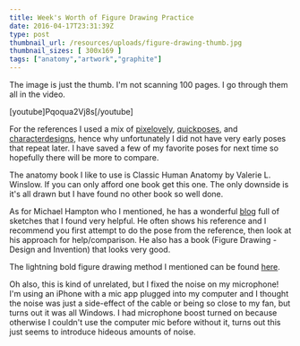 ```yaml
---
title: Week's Worth of Figure Drawing Practice
date: 2016-04-17T23:31:39Z
type: post
thumbnail_url: /resources/uploads/figure-drawing-thumb.jpg
thumbnail_sizes: [ 300x169 ]
tags: ["anatomy","artwork","graphite"]
---
```

The image is just the thumb. I'm not scanning 100 pages. I go through them all in the video.

[youtube]Pqoqua2Vj8s[/youtube]

For the references I used a mix of [pixelovely](http://artists.pixelovely.com/practice-tools/figure-drawing/), [quickposes](http://www.quickposes.com/gestures/timed), and [characterdesigns](http://www.characterdesigns.com/), hence why unfortunately I did not have very early poses that repeat later. I have saved a few of my favorite poses for next time so hopefully there will be more to compare.

The anatomy book I like to use is Classic Human Anatomy by Valerie L. Winslow. If you can only afford one book get this one. The only downside is it's all drawn but I have found no other book so well done.

As for Michael Hampton who I mentioned, he has a wonderful [blog](http://www.figuredrawing.info/) full of sketches that I found very helpful. He often shows his reference and I recommend you first attempt to do the pose from the reference, then look at his approach for help/comparison. He also has a book (Figure Drawing - Design and Invention) that looks very good.

The lightning bold figure drawing method I mentioned can be found [here](https://www.youtube.com/watch?v=mBq7rtnES0A).

Oh also, this is kind of unrelated, but I fixed the noise on my microphone! I'm using an iPhone with a mic app plugged into my computer and I thought the noise was just a side-effect of the cable or being so close to my fan, but turns out it was all Windows. I had microphone boost turned on because otherwise I couldn't use the computer mic before without it, turns out this just seems to introduce hideous amounts of noise.
